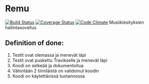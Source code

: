 # Remu
[![Build Status](https://travis-ci.org/RemuTeam/Remu.svg?branch=master)](https://travis-ci.org/RemuTeam/Remu) [![Coverage Status](https://coveralls.io/repos/github/RemuTeam/Remu/badge.svg?branch=master)](https://coveralls.io/github/RemuTeam/Remu?branch=master) [![Code Climate](https://codeclimate.com/github/RemuTeam/Remu/badges/gpa.svg)](https://codeclimate.com/github/RemuTeam/Remu)
Musiikiesityksien hallintasovellus


## Definition of done:

1. Testit ovat olemassa ja menevät läpi
2. Testit ovat puskettu Travikselle ja menevät läpi
3. Koodi on selkeää ja dokumentoitua
4. Vähintään 2 tiimiläistä on validoinut koodin
5. Koodi on käytettävissä tuotannossa
